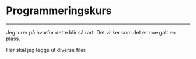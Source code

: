 # Programmeringskurs

----

Jeg lurer på hvorfor dette blir så rart. Det virker som det er noe galt en plass. 

Her skal jeg legge ut diverse filer. 

